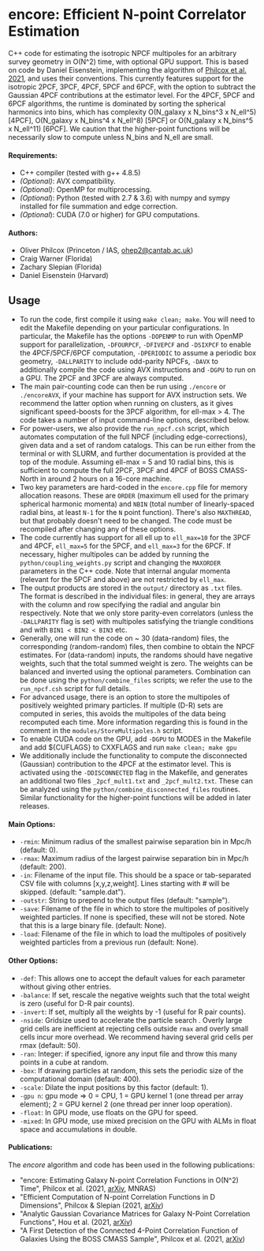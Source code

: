 # encore: Efficient N-point Correlator Estimation

C++ code for estimating the isotropic NPCF multipoles for an arbitrary survey geometry in O(N^2) time, with optional GPU support. This is based on code by Daniel Eisenstein, implementing the algorithm of [Philcox et al. 2021](http://arxiv.org/abs/2105.08722), and uses their conventions. This currently features support for the isotropic 2PCF, 3PCF, 4PCF, 5PCF and 6PCF, with the option to subtract the Gaussian 4PCF contributions at the estimator level. For the 4PCF, 5PCF and 6PCF algorithms, the runtime is dominated by sorting the spherical harmonics into bins, which has complexity O(N_galaxy x N_bins^3 x N_ell^5) [4PCF], O(N_galaxy x N_bins^4 x N_ell^8) [5PCF] or O(N_galaxy x N_bins^5 x N_ell^11) [6PCF]. We caution that the higher-point functions will be necessarily slow to compute unless N_bins and N_ell are small.

#### Requirements:
- C++ compiler (tested with g++ 4.8.5)
- *(Optional)*: AVX compatibility.
- *(Optional)*: OpenMP for multiprocessing.
- *(Optional*): Python (tested with 2.7 & 3.6) with numpy and sympy installed for file summation and edge correction.
- *(Optional*): CUDA (7.0 or higher) for GPU computations.

#### Authors:
- Oliver Philcox (Princeton / IAS, [ohep2@cantab.ac.uk](mailto:ohep2@cantab.ac.uk))
- Craig Warner (Florida)
- Zachary Slepian (Florida)
- Daniel Eisenstein (Harvard)

## Usage
- To run the code, first compile it using ```make clean; make```. You will need to edit the Makefile depending on your particular configurations. In particular, the Makefile has the options ```-DOPENMP``` to run with OpenMP support for parallelization, ```-DFOURPCF```, ```-DFIVEPCF``` and ```-DSIXPCF``` to enable the 4PCF/5PCF/6PCF computation, ```-DPERIODIC``` to assume a periodic box geometry, ```-DALLPARITY``` to include odd-parity NPCFs, ```-DAVX``` to additionally compile the code using AVX instructions and ```-DGPU``` to run on a GPU. The 2PCF and 3PCF are always computed.
- The main pair-counting code can then be run using ```./encore``` or ```./encoreAVX```, if your machine has support for AVX instruction sets. We recommend the latter option when running on clusters, as it gives significant speed-boosts for the 3PCF algorithm, for ell-max > 4. The code takes a number of input command-line options, described below.
- For power-users, we also provide the ```run_npcf.csh``` script, which automates computation of the full NPCF (including edge-corrections), given data and a set of random catalogs. This can be run either from the terminal or with SLURM, and further documentation is provided at the top of the module. Assuming ell-max = 5 and 10 radial bins, this is sufficient to compute the full 2PCF, 3PCF and 4PCF of BOSS CMASS-North in around 2 hours on a 16-core machine.
- Two key parameters are hard-coded in the ```encore.cpp``` file for memory allocation reasons. These are ```ORDER``` (maximum ell used for the primary spherical harmonic momenta) and ```NBIN``` (total number of linearly-spaced radial bins, at least ```N-1``` for the ```N``` point function). There's also ```MAXTHREAD```, but that probably doesn't need to be changed. The code must be recompiled after changing any of these options.
- The code currently has support for all ell up to ```ell_max=10``` for the 3PCF and 4PCF, ```ell_max=5``` for the 5PCF, and ```ell_max=3``` for the 6PCF. If necessary, higher multipoles can be added by running the ```python/coupling_weights.py``` script and changing the ```MAXORDER``` parameters in the C++ code. Note that internal angular momenta (relevant for the 5PCF and above) are not restricted by ```ell_max```.
- The output products are stored in the ```output/``` directory as ```.txt``` files. The format is described in the individual files: in general, they are arrays with the column and row specifying the radial and angular bin respectively. Note that we only store parity-even correlators (unless the ```-DALLPARITY``` flag is set) with multipoles satisfying the triangle conditions and with ```BIN1 < BIN2 < BIN3``` etc.
- Generally, one will run the code on ~ 30 (data-random) files, the corresponding (random-random) files, then combine to obtain the NPCF estimates. For (data-random) inputs, the randoms should have negative weights, such that the total summed weight is zero. The weights can be balanced and inverted using the optional parameters. Combination can be done using the ```python/combine_files``` scripts; we refer the use to the ```run_npcf.csh``` script for full details.
- For advanced usage, there is an option to store the multipoles of positively weighted primary particles. If multiple (D-R) sets are computed in series, this avoids the multipoles of the data being recomputed each time. More information regarding this is found in the comment in the ```modules/StoreMultipoles.h``` script.
- To enable CUDA code on the GPU, add ```-DGPU``` to MODES in the Makefile and add ${CUFLAGS} to CXXFLAGS and run ```make clean; make gpu```
- We additionally include the functionality to compute the disconnected (Gaussian) contribution to the 4PCF at the estimator level. This is activated using the ```-DDISCONNECTED``` flag in the Makefile, and generates an additional two files ```_2pcf_mult1.txt``` and ```_2pcf_mult2.txt```. These can be analyzed using the ```python/combine_disconnected_files``` routines. Similar functionality for the higher-point functions will be added in later releases.

#### Main Options:
- ```-rmin```: Minimum radius of the smallest pairwise separation bin in Mpc/h (default: 0).
- ```-rmax```: Maximum radius of the largest pairwise separation bin in Mpc/h (default: 200).
- ```-in```: Filename of the input file. This should be a space or tab-separated CSV file with columns [x,y,z,weight]. Lines starting with # will be skipped. (default: "sample.dat").
- ```-outstr```: String to prepend to the output files (default: "sample").
- ```-save```: Filename of the file in which to store the multipoles of positively weighted particles. If none is specified, these will not be stored. Note that this is a large binary file. (default: None).
- ```-load```: Filename of the file in which to load the multipoles of positively weighted particles from a previous run (default: None).

#### Other Options:
- ```-def```: This allows one to accept the default values for each parameter without giving other entries.
- ```-balance```: If set, rescale the negative weights such that the total weight is zero (useful for D-R pair counts).
- ```-invert```: If set, multiply all the weights by -1 (useful for R pair counts).
- ```-nside```: Gridsize used to accelerate the particle search . Overly large grid cells are inefficient at rejecting cells outside ```rmax``` and overly small cells incur more overhead. We recommend having several grid cells per rmax (default: 50).
- ```-ran```: Integer: if specified, ignore any input file and throw this many points in a cube at random.
- ```-box```: If drawing particles at random, this sets the periodic size of the computational domain (default: 400).
- ```-scale```: Dilate the input positions by this factor (default: 1).
- ```-gpu n```: gpu mode => 0 = CPU, 1 = GPU kernel 1 (one thread per array element); 2 = GPU kernel 2 (one thread per inner loop operation).
- ```-float```: In GPU mode, use floats on the GPU for speed.
- ```-mixed```: In GPU mode, use mixed precision on the GPU with ALMs in float space and accumulations in double.

#### Publications:
The *encore* algorithm and code has been used in the following publications:
- "encore: Estimating Galaxy N-point Correlation Functions in O(N^2) Time", Philcox et al. (2021, [arXiv](https://arxiv.org/abs/2105.08722), MNRAS)
- "Efficient Computation of N-point Correlation Functions in D Dimensions", Philcox & Slepian (2021, [arXiv](https://arxiv.org/abs/2106.10278))
- "Analytic Gaussian Covariance Matrices for Galaxy N-Point Correlation Functions", Hou et al. (2021, [arXiv](https://arxiv.org/abs/2108.01714))
- "A First Detection of the Connected 4-Point Correlation Function of Galaxies Using the BOSS CMASS Sample", Philcox et al. (2021, [arXiv](https://arxiv.org/abs/2108.01670))
